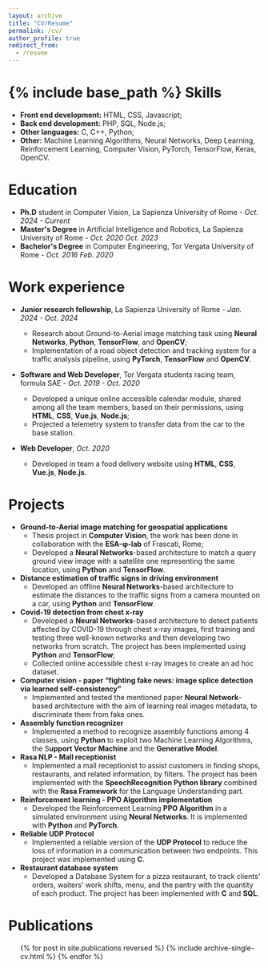 ```yaml
---
layout: archive
title: "CV/Resume"
permalink: /cv/
author_profile: true
redirect_from:
  - /resume
---
```



{% include base_path %}
Skills
======
* **Front end development:** HTML, CSS, Javascript;
* **Back end development:** PHP, SQL, Node.js;
* **Other languages:** C, C++, Python;
* **Other:** Machine Learning Algorithms, Neural Networks, Deep Learning, Reinforcement Learning, Computer Vision, PyTorch, TensorFlow, Keras, OpenCV.

Education
======
* <b>Ph.D</b> student in Computer Vision, La Sapienza University of Rome - <i>Oct. 2024 - Current</i>
* <b>Master's Degree</b> in Artificial Intelligence and Robotics, La Sapienza University of Rome - <i>Oct. 2020 Oct. 2023</i>
* <b>Bachelor's Degree</b> in Computer Engineering, Tor Vergata University of Rome - <i>Oct. 2016 Feb. 2020</i> 

Work experience
======
* <b>Junior research fellowship</b>, La Sapienza University of Rome - *Jan. 2024 - Oct. 2024*
  * Research about Ground-to-Aerial image matching task using <b>Neural Networks</b>, <b>Python</b>, <b>TensorFlow</b>, and <b>OpenCV</b>;
  * Implementation of a road object detection and tracking system for a traffic analysis pipeline, using <b>PyTorch</b>, <b>TensorFlow</b> and <b>OpenCV</b>.

* <b>Software and Web Developer</b>, Tor Vergata students racing team, formula SAE - *Oct. 2019 - Oct. 2020*
  * Developed a unique online accessible calendar module, shared among all the team members, based on their permissions, using <b>HTML</b>, <b>CSS</b>, <b>Vue.js</b>, <b>Node.js</b>;
  * Projected a telemetry system to transfer data from the car to the base station.

* **Web Developer**, *Oct. 2020*
  * Developed in team a food delivery website using **HTML**, **CSS**, **Vue.js**, **Node.js**.


Projects
======
* **Ground-to-Aerial image matching for geospatial applications**
  * Thesis project in **Computer Vision**, the work has been done in collaboration with the **ESA-φ-lab** of Frascati, Rome;
  * Developed a **Neural Networks**-based architecture to match a query ground view image with a satellite one representing the same location, using **Python** and **TensorFlow**.
* **Distance estimation of traffic signs in driving environment**
  * Developed an offline **Neural Networks**-based architecture to estimate the distances to the traffic signs from a camera mounted on a car, using **Python** and **TensorFlow**.
* **Covid-19 detection from chest x-ray**
  * Developed a **Neural Networks**-based architecture to detect patients affected by COVID-19 through chest x-ray images, first training and testing three well-known networks and then developing two networks from scratch. The project has been implemented using **Python** and **TensorFlow**;
  * Collected online accessible chest x-ray images to create an ad hoc dataset.
* **Computer vision - paper “fighting fake news: image splice detection via learned self-consistency”**
  * Implemented and tested the mentioned paper **Neural Network**-based architecture with the aim of learning real images metadata, to discriminate them from fake ones.
* **Assembly function recognizer**
  * Implemented a method to recognize assembly functions among 4 classes, using **Python** to exploit two Machine Learning Algorithms, the S**upport Vector Machine** and the **Generative Model**.
* **Rasa NLP - Mall receptionist**
  * Implemented a mall receptionist to assist customers in finding shops, restaurants, and related information, by filters. The project has been implemented with the **SpeechRecognition Python library** combined with the **Rasa Framework** for the Language Understanding part.
* **Reinforcement learning - PPO Algorithm implementation**
  * Developed the Reinforcement Learning **PPO Algorithm** in a simulated environment using **Neural Networks**. It is implemented with **Python** and **PyTorch**.
* **Reliable UDP Protocol**
  * Implemented a reliable version of the **UDP Protocol** to reduce the loss of information in a communication between two endpoints. This project was implemented using **C**.
* **Restaurant database system**
  * Developed a Database System for a pizza restaurant, to track clients' orders, waiters’ work shifts, menu, and the pantry with the quantity of each product. The project has been implemented with **C** and **SQL**.


Publications
======
  <ul>{% for post in site.publications reversed %}
    {% include archive-single-cv.html %}
  {% endfor %}</ul>
  
<!--Talks
======
  <ul>{% for post in site.talks reversed %}
    {% include archive-single-talk-cv.html  %}
  {% endfor %}</ul>
  
Teaching
======
  <ul>{% for post in site.teaching reversed %}
    {% include archive-single-cv.html %}
  {% endfor %}</ul>
  
Service and leadership
======
* Currently signed in to 43 different slack teams-->
